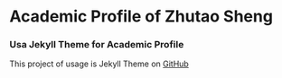 # Academic Profile of Zhutao Sheng

### Usa Jekyll Theme for Academic Profile

This project of usage is Jekyll Theme on [GitHub](https://zhutaosheng.github.io/ExplainThemeForAcademia.md)